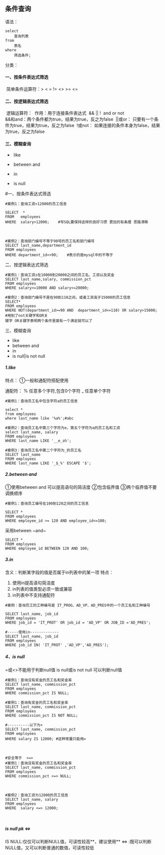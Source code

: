 ## 条件查询

语法：
```mysql
select 
	查询列表
from
	表名
where
	筛选条件;
```

分类：

#### 一、按条件表达式筛选

​	简单条件运算符：> < = != <> >= <=

#### 二、按逻辑表达式筛选

​	逻辑运算符：
​	作用：用于连接条件表达式
​		&&   ||   !
​		and   or  not
​	
​		&&和and：两个条件都为true，结果为true，反之为false
​		||或or： 只要有一个条件为true，结果为true，反之为false
​		!或not： 如果连接的条件本身为false，结果为true，反之为false

#### 三、模糊查询

-   ​	like

-   ​	between and
-   ​	in
-   ​	is null


#一、按条件表达式筛选

```mysql
#案例1：查询工资>12000的员工信息

SELECT  *
FROM   employees
WHERE  salary>12000;    #写SQL要保持这样的良好习惯 更加的有条理 思路清晰
```


​	

```mysql
#案例2：查询部门编号不等于90号的员工名和部门编号
SELECT last_name,department_id
FROM employees
WHERE department_id<>90;    #表示的是mysql中的不等于
```

二、按逻辑表达式筛选

```mysql
#案例1：查询工资z在10000到20000之间的员工名、工资以及奖金
SELECT last_name,salary, commission_pct
FROM employees
WHERE salary>=10000 AND salary<=20000;
```

```mysql
#案例2：查询部门编号不是在90到110之间，或者工资高于15000的员工信息
SELECT*
FROM employees
WHERE NOT(department_id>=90 AND  department_id<=110) OR salary>15000; #用到了not关键字和OR关                                                   键字 OR关键字表明两个条件里面有一个满足就可以了
```

三、模糊查询

- like
- between and
- in
- is null|is not null

##### 1.like

特点：
①一般和通配符搭配使用

通配符：
% 任意多个字符,包含0个字符
_ 任意单个字符



```mysql
#案例1：查询员工名中包含字符a的员工信息

select *
from employees
where last_name like '%a%';#abc
```



```mysql
#案例2：查询员工名中第三个字符为e，第五个字符为a的员工名和工资
select last_name, salary
FROM employees
WHERE last_name LIKE '__e_a%';
```



```mysql
#案例3：查询员工名中第二个字符为_的员工名
SELECT last_name 
FROM employees
WHERE last_name LIKE '_$_%' ESCAPE '$';
```



##### 2.between and

①使用between and 可以提高语句的简洁度
②包含临界值
③两个临界值不要调换顺序

```mysql
#案例1：查询员工编号在100到120之间的员工信息

SELECT *
FROM employees
WHERE employee_id >= 120 AND employee_id<=100;
```

采用between ~and~

```mysql
SELECT *
FROM employees
WHERE employee_id BETWEEN 120 AND 100;
```



##### 3.in

含义：判断某字段的值是否属于in列表中的某一项
特点：

1. 使用in提高语句简洁度
2. in列表的值类型必须一致或兼容
3. in列表中不支持通配符

```mysql
#案例：查询员工的工种编号是 IT_PROG、AD_VP、AD_PRES中的一个员工名和工种编号

SELECT last_name, job_id
FROM employees
WHERE job_id = 'IT_PROT' OR job_id = 'AD_VP' OR JOB_ID ='AD_PRES';
```



```mysql
#-----使用in-------------
SELECT last_name, job_id
FROM employees
WHERE job_id IN( 'IT_PROT' ,'AD_VP','AD_PRES');
```



##### 4、is null

=或<>不能用于判断null值
is null或is not null 可以判断null值

```mysql
#案例1：查询没有奖金的员工名和奖金率
SELECT last_name, commission_pct
FROM employees
WHERE commission_pct IS NULL;
```



```mysql
#案例1：查询有奖金的员工名和奖金率
SELECT last_name, commission_pct
FROM employees
WHERE commission_pct IS NOT NULL;

#----------以下为×
SELECT last_name, commission_pct
FROM employees
WHERE salary IS 12000; #这种常量只能用=
```


​	

```mysql
#安全等于  <=>
#案例1：查询没有奖金的员工名和奖金率
SELECT last_name, commission_pct
FROM employees
WHERE commission_pct <=> NULL;
```


​	

```mysql
#案例2：查询工资为12000的员工信息
SELECT last_name, salary
FROM employees
WHERE  salary <=> 12000;
```

​	

##### is null pk <=>

IS NULL:仅仅可以判断NULL值，可读性较高**，建议使用**
<=>    :既可以判断NULL值，又可以判断普通的数值，可读性较低





















